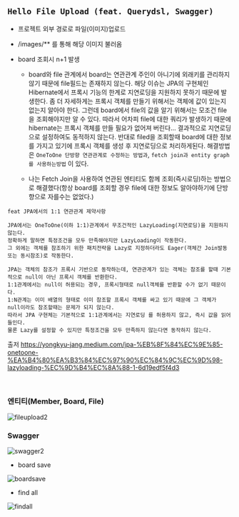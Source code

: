 ## ```Hello File Upload (feat. Querydsl, Swagger)```

- 프로젝트 외부 경로로 파일(이미지)업로드 

- /images/** 를 통해 해당 이미지 불러옴

- board 조회시 n+1 발생
    - board와 file 관계에서 board는 연관관계 주인이 아니기에 외래키를 관리하지 않기 때문에 file필드는 존재하지 않는다. 
      해당 이슈는 JPA의 구현체인 Hibernate에서 프록시 기능의 한계로 지연로딩을 지원하지 못하기 때문에 발생한다. 좀 더 자세하게는 프록시 객체를 만들기 위해서는
      객체에 값이 있는지 없는지 알아야 한다. 그런데 board에서 file의 값을 알기 위해서는 모조건 file을 조회해야지만 알 수 있다.
      따라서 어차피 file에 대한 쿼리가 발생하기 때문에 hibernate는 프록시 객체를 만들 필요가 없어져 버린다... 결과적으로 지연로딩으로 설정하여도 동적하지 않는다.
      반대로 filed을 조회할때 board에 대한 정보를 가지고 있기에 프록시 객체를 생성 후 지연로딩으로 처리하게된다.
      해결방법은  ```OneToOne 단방향 연관관계로 수정하는 방법과```, ```fetch join과 entity graph를 사용하는방법``` 이 있다. 
      
    - 나는 Fetch Join을 사용하여 연관된 엔티티도 함께 조회(즉시로딩)하는 방법으로 해결했다(항상 board를 조회할 경우 file에 대한 정보도 알아야하기에 단방향으로 자를수는 없었다.)

```feat JPA에서의 1:1 연관관계 제약사항```

    JPA에서는 OneToOne(이하 1:1)관계에서 무조건적인 LazyLoading(지연로딩)을 지원하지 않는다.
    정확하게 말하면 특정조건을 모두 만족해야지만 LazyLoading이 작동한다. 
    그 외에는 객체를 참조하기 위한 패치전략을 Lazy로 지정하더라도 Eager(객체간 Join발동 또는 동시참조)로 작동한다.
        
    JPA는 객체의 참조가 프록시 기반으로 동작하는데, 연관관계가 있는 객체는 참조를 할때 기본적으로 null이 아닌 프록시 객체를 반환한다. 
    1:1관계에서는 null이 허용되는 경우, 프록시형태로 null객체를 반환할 수가 없기 때문이다. 
    1:N관계는 이미 배열의 형태로 이미 참조할 프록시 객체를 싸고 있기 때문에 그 객체가 null이라도 참조할때는 문제가 되지 않는다.
    따라서 JPA 구현체는 기본적으로 1:1관계에서는 지연로딩 를 허용하지 않고, 즉시 값을 읽어 들인다. 
    물론 Lazy를 설정할 수 있지만 특정조건을 모두 만족하지 않는다면 동작하지 않는다.

 출저 https://yongkyu-jang.medium.com/jpa-%EB%8F%84%EC%9E%85-onetoone-%EA%B4%80%EA%B3%84%EC%97%90%EC%84%9C%EC%9D%98-lazyloading-%EC%9D%B4%EC%8A%88-1-6d19edf5f4d3

<br>


### 엔티티(Member, Board, File)



![fileupload2](https://user-images.githubusercontent.com/68090443/134145183-03d1c361-ac2b-4669-9653-fa6602f2ec1b.PNG)


### Swagger



![swagger2](https://user-images.githubusercontent.com/68090443/134337240-284b8e16-14df-4a7c-9079-2b91e84209e1.PNG)



- board save



![boardsave](https://user-images.githubusercontent.com/68090443/134338231-568a36b6-35fe-400f-b594-4533a4baa01b.PNG)




- find all



![findall](https://user-images.githubusercontent.com/68090443/134338217-578b83fd-eda9-458d-b620-05a4f5c91ee1.PNG)




